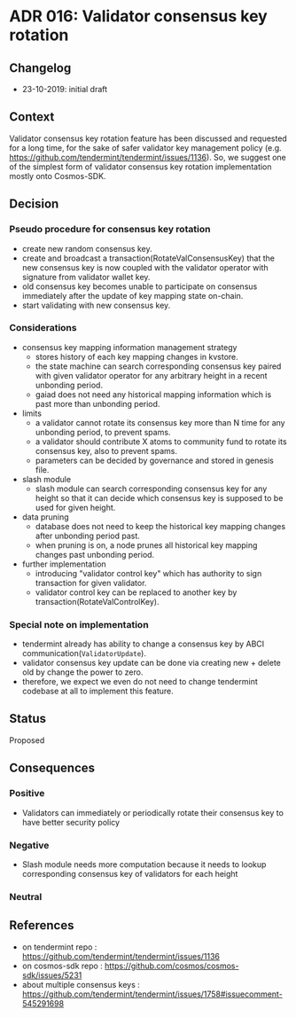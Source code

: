# ADR 016: Validator consensus key rotation

## Changelog

- 23-10-2019: initial draft

## Context

Validator consensus key rotation feature has been discussed and requested for a long time, for the sake of safer validator 
key management policy (e.g. https://github.com/tendermint/tendermint/issues/1136). So, we suggest one of the simplest form of
validator consensus key rotation implementation mostly onto Cosmos-SDK.

## Decision

### Pseudo procedure for consensus key rotation

- create new random consensus key.
- create and broadcast a transaction(RotateValConsensusKey) that the new consensus key is now coupled with the validator operator with signature from validator wallet key.
- old consensus key becomes unable to participate on consensus immediately after the update of key mapping state on-chain.
- start validating with new consensus key.

### Considerations

- consensus key mapping information management strategy
    - stores history of each key mapping changes in kvstore.
    - the state machine can search corresponding consensus key paired with given validator operator for any arbitrary height in a recent unbonding period.
    - gaiad does not need any historical mapping information which is past more than unbonding period.
- limits
    - a validator cannot rotate its consensus key more than N time for any unbonding period, to prevent spams.
    - a validator should contribute X atoms to community fund to rotate its consensus key, also to prevent spams.
    - parameters can be decided by governance and stored in genesis file.
- slash module
    - slash module can search corresponding consensus key for any height so that it can decide which consensus key is supposed to be used for given height.
- data pruning
    - database does not need to keep the historical key mapping changes after unbonding period past.
    - when pruning is on, a node prunes all historical key mapping changes past unbonding period.
- further implementation
    - introducing "validator control key" which has authority to sign transaction for given validator.
    - validator control key can be replaced to another key by transaction(RotateValControlKey).

### Special note on implementation

- tendermint already has ability to change a consensus key by ABCI communication(`ValidatorUpdate`).
- validator consensus key update can be done via creating new + delete old by change the power to zero.
- therefore, we expect we even do not need to change tendermint codebase at all to implement this feature.

## Status

Proposed

## Consequences

### Positive

- Validators can immediately or periodically rotate their consensus key to have better security policy

### Negative

- Slash module needs more computation because it needs to lookup corresponding consensus key of validators for each height

### Neutral

## References

- on tendermint repo : https://github.com/tendermint/tendermint/issues/1136
- on cosmos-sdk repo : https://github.com/cosmos/cosmos-sdk/issues/5231
- about multiple consensus keys : https://github.com/tendermint/tendermint/issues/1758#issuecomment-545291698
